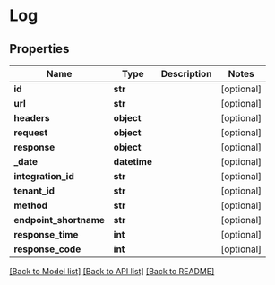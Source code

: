 # Log

## Properties
Name | Type | Description | Notes
------------ | ------------- | ------------- | -------------
**id** | **str** |  | [optional] 
**url** | **str** |  | [optional] 
**headers** | **object** |  | [optional] 
**request** | **object** |  | [optional] 
**response** | **object** |  | [optional] 
**_date** | **datetime** |  | [optional] 
**integration_id** | **str** |  | [optional] 
**tenant_id** | **str** |  | [optional] 
**method** | **str** |  | [optional] 
**endpoint_shortname** | **str** |  | [optional] 
**response_time** | **int** |  | [optional] 
**response_code** | **int** |  | [optional] 

[[Back to Model list]](../README.md#documentation-for-models) [[Back to API list]](../README.md#documentation-for-api-endpoints) [[Back to README]](../README.md)

